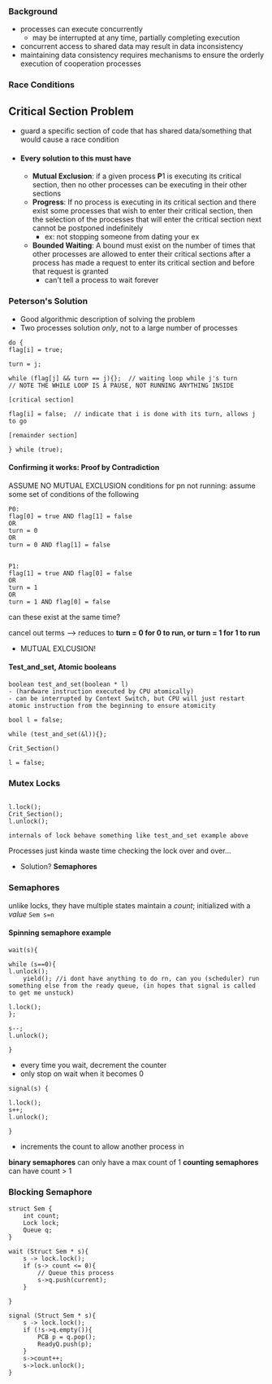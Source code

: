 ### Background
- processes can execute concurrently
	- may be interrupted at any time, partially completing execution
- concurrent access to shared data may result in data inconsistency
- maintaining data consistency requires mechanisms to ensure the orderly execution of cooperation processes

### Race Conditions

## Critical Section Problem
- guard a specific section of code that has shared data/something that would cause a race condition
- #### Every solution to this must have
	- **Mutual Exclusion**: if a given process **P**1 is executing its critical section, then no other processes can be executing in their other sections
	- **Progress**: If no process is executing in its critical section and there exist some processes that wish to enter their critical section, then the selection of the processes that will enter the critical section next cannot be postponed indefinitely
		- ex: not stopping someone from dating your ex
	- **Bounded Waiting**: A bound must exist on the number of times that other processes are allowed to enter their critical sections after a process has made a request to enter its critical section and before that request is granted
		- can't tell a process to wait forever

### Peterson's Solution
- Good algorithmic description of solving the problem
- Two processes solution _only_, not to a large number of processes
```
do {  
flag[i] = true; 

turn = j;  

while (flag[j] && turn == j){};  // waiting loop while j's turn
// NOTE THE WHILE LOOP IS A PAUSE, NOT RUNNING ANYTHING INSIDE

[critical section]

flag[i] = false;  // indicate that i is done with its turn, allows j to go

[remainder section]

} while (true);
```

#### Confirming it works: Proof by Contradiction

ASSUME NO MUTUAL EXCLUSION
conditions for pn not running: assume some set of conditions of the following
```
P0:
flag[0] = true AND flag[1] = false
OR
turn = 0
OR
turn = 0 AND flag[1] = false


P1:
flag[1] = true AND flag[0] = false
OR
turn = 1
OR
turn = 1 AND flag[0] = false
```

can these exist at the same time?

cancel out terms --> reduces to **turn = 0 for 0 to run, or turn = 1 for 1 to run**
- MUTUAL EXLCUSION!
#### Test_and_set, Atomic booleans
```
boolean test_and_set(boolean * l)
- (hardware instruction executed by CPU atomically)
- can be interrupted by Context Switch, but CPU will just restart atomic instruction from the beginning to ensure atomicity
```

```
bool l = false;

while (test_and_set(&l)){};

Crit_Section()

l = false;
```


### Mutex Locks
```Lock l;

l.lock();
Crit_Section();
l.unlock();

internals of lock behave something like test_and_set example above
```

Processes just kinda waste time checking the lock over and over...
- Solution? **Semaphores**

### Semaphores
unlike locks, they have multiple states
maintain a *count*; initialized with a *value*
`Sem s=n`

#### Spinning semaphore example

```
wait(s){

while (s==0){
l.unlock();
	yield(); //i dont have anything to do rn, can you (scheduler) run something else from the ready queue, (in hopes that signal is called to get me unstuck)

l.lock();
};

s--;
l.unlock();

}
```


- every time you wait, decrement the counter
- only stop on wait when it becomes 0

```
signal(s) {

l.lock();
s++;
l.unlock();

}
```
- increments the count to allow another process in

**binary semaphores** can only have a max count of 1
**counting semaphores** can have count > 1

### Blocking Semaphore
```
struct Sem {
	int count;
	Lock lock;
	Queue q;
}

wait (Struct Sem * s){
	s -> lock.lock();
	if (s-> count <= 0){
		// Queue this process
		s->q.push(current);
	}

}

signal (Struct Sem * s){
	s -> lock.lock();
	if (!s->q.empty()){
		PCB p = q.pop();
		ReadyQ.push(p);
	}
	s->count++;
	s->lock.unlock();
}
```

